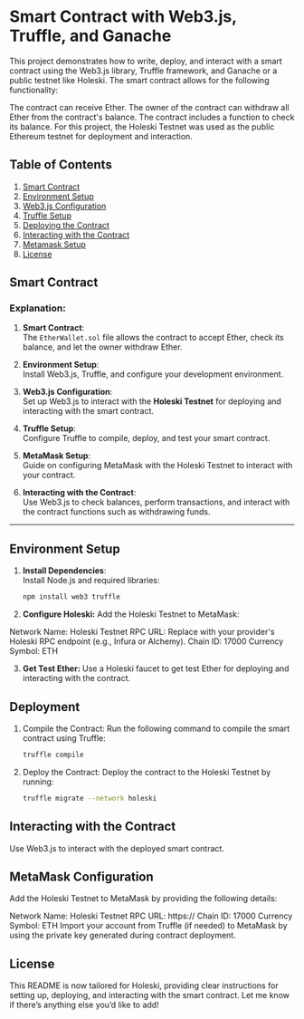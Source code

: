 # Smart Contract with Web3.js, Truffle, and Ganache

This project demonstrates how to write, deploy, and interact with a smart contract using the Web3.js library, Truffle framework, and Ganache or a public testnet like Holeski. The smart contract allows for the following functionality:

The contract can receive Ether.
The owner of the contract can withdraw all Ether from the contract's balance.
The contract includes a function to check its balance.
For this project, the Holeski Testnet was used as the public Ethereum testnet for deployment and interaction.

## Table of Contents

1. [Smart Contract](#smart-contract)
2. [Environment Setup](#environment-setup)
3. [Web3.js Configuration](#web3js-configuration)
4. [Truffle Setup](#truffle-setup)
5. [Deploying the Contract](#deploying-the-contract)
6. [Interacting with the Contract](#interacting-with-the-contract)
7. [Metamask Setup](#metamask-setup)
8. [License](#license)

## **Smart Contract**

### Explanation:

1. **Smart Contract**:  
   The `EtherWallet.sol` file allows the contract to accept Ether, check its balance, and let the owner withdraw Ether.

2. **Environment Setup**:  
   Install Web3.js, Truffle, and configure your development environment.

3. **Web3.js Configuration**:  
   Set up Web3.js to interact with the **Holeski Testnet** for deploying and interacting with the smart contract.

4. **Truffle Setup**:  
   Configure Truffle to compile, deploy, and test your smart contract.

5. **MetaMask Setup**:  
   Guide on configuring MetaMask with the Holeski Testnet to interact with your contract.

6. **Interacting with the Contract**:  
   Use Web3.js to check balances, perform transactions, and interact with the contract functions such as withdrawing funds.

---

## **Environment Setup**

1. **Install Dependencies**:  
   Install Node.js and required libraries:

   ```bash
   npm install web3 truffle

   ```

2. **Configure Holeski:**
   Add the Holeski Testnet to MetaMask:

Network Name: Holeski Testnet
RPC URL: Replace with your provider's Holeski RPC endpoint (e.g., Infura or Alchemy).
Chain ID: 17000
Currency Symbol: ETH

3. **Get Test Ether:**
   Use a Holeski faucet to get test Ether for deploying and interacting with the contract.

## **Deployment**

1. Compile the Contract:
   Run the following command to compile the smart contract using Truffle:
   
   ```bash
   truffle compile
   ```

2. Deploy the Contract:
   Deploy the contract to the Holeski Testnet by running:
   ```bash
   truffle migrate --network holeski
    ```

## **Interacting with the Contract**
Use Web3.js to interact with the deployed smart contract.

## **MetaMask Configuration**
Add the Holeski Testnet to MetaMask by providing the following details:

Network Name: Holeski Testnet
RPC URL: https://<your-holeski-rpc-url>
Chain ID: 17000
Currency Symbol: ETH
Import your account from Truffle (if needed) to MetaMask by using the private key generated during contract deployment.


## License

This README is now tailored for Holeski, providing clear instructions for setting up, deploying, and interacting with the smart contract. Let me know if there’s anything else you’d like to add!
